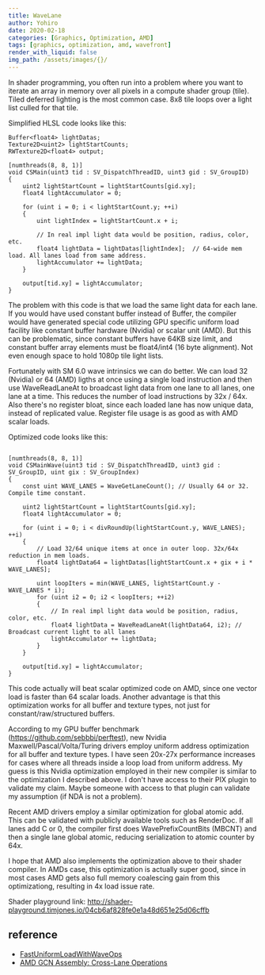 ```yaml
---
title: WaveLane
author: Yohiro
date: 2020-02-18
categories: [Graphics, Optimization, AMD]
tags: [graphics, optimization, amd, wavefront]
render_with_liquid: false
img_path: /assets/images/{}/
---
```


In shader programming, you often run into a problem where you want to iterate an array in memory over all pixels in a compute shader
group (tile). Tiled deferred lighting is the most common case. 8x8 tile loops over a light list culled for that tile.

Simplified HLSL code looks like this:

```hlsl
Buffer<float4> lightDatas;
Texture2D<uint2> lightStartCounts;
RWTexture2D<float4> output;

[numthreads(8, 8, 1)]
void CSMain(uint3 tid : SV_DispatchThreadID, uint3 gid : SV_GroupID)
{
    uint2 lightStartCount = lightStartCounts[gid.xy];    
    float4 lightAccumulator = 0;
    
    for (uint i = 0; i < lightStartCount.y; ++i)
    {
        uint lightIndex = lightStartCount.x + i;
        
        // In real impl light data would be position, radius, color, etc.
        float4 lightData = lightDatas[lightIndex];  // 64-wide mem load. All lanes load from same address.
        lightAccumulator += lightData;
    }
    
    output[tid.xy] = lightAccumulator;
}
```

The problem with this code is that we load the same light data for each lane. If you would have used constant buffer instead of
Buffer<float4>, the compiler would have generated special code utilizing GPU specific uniform load facility like constant buffer
hardware (Nvidia) or scalar unit (AMD). But this can be problematic, since constant buffers have 64KB size limit, and constant buffer
array elements must be float4/int4 (16 byte alignment). Not even enough space to hold 1080p tile light lists.

Fortunately with SM 6.0 wave intrinsics we can do better. We can load 32 (Nvidia) or 64 (AMD) ligths at once using a single load
instruction and then use WaveReadLaneAt to broadcast light data from one lane to all lanes, one lane at a time. This reduces the number
of load instructions by 32x / 64x. Also there's no register bloat, since each loaded lane has now unique data, instead of replicated
value. Register file usage is as good as with AMD scalar loads.

Optimized code looks like this:

```hlsl

[numthreads(8, 8, 1)]
void CSMainWave(uint3 tid : SV_DispatchThreadID, uint3 gid : SV_GroupID, uint gix : SV_GroupIndex)
{
    const uint WAVE_LANES = WaveGetLaneCount(); // Usually 64 or 32. Compile time constant.
    
    uint2 lightStartCount = lightStartCounts[gid.xy];
    float4 lightAccumulator = 0;

    for (uint i = 0; i < divRoundUp(lightStartCount.y, WAVE_LANES); ++i)
    {
        // Load 32/64 unique items at once in outer loop. 32x/64x reduction in mem loads.
        float4 lightData64 = lightDatas[lightStartCount.x + gix + i * WAVE_LANES];

        uint loopIters = min(WAVE_LANES, lightStartCount.y - WAVE_LANES * i);
        for (uint i2 = 0; i2 < loopIters; ++i2)
        {
            // In real impl light data would be position, radius, color, etc.
            float4 lightData = WaveReadLaneAt(lightData64, i2); // Broadcast current light to all lanes
            lightAccumulator += lightData;
        }
    }
    
    output[tid.xy] = lightAccumulator;
}
```

This code actually will beat scalar optimized code on AMD, since one vector load is faster than 64 scalar loads. Another advantage is
that this optimization works for all buffer and texture types, not just for constant/raw/structured buffers.

According to my GPU buffer benchmark (https://github.com/sebbbi/perftest), new Nvidia Maxwell/Pascal/Volta/Turing drivers employ 
uniform address optimization for all buffer and texture types. I have seen 20x-27x performance increases for cases where all threads
inside a loop load from uniform address. My guess is this Nvidia optimization employed in their new compiler is similar to the
optimization I described above. I don't have access to their PIX plugin to validate my claim. Maybe someone with access to that plugin
can validate my assumption (if NDA is not a problem).

Recent AMD drivers employ a similar optimization for global atomic add. This can be validated with publicly available tools such as
RenderDoc. If all lanes add C or 0, the compiler first does WavePrefixCountBits (MBCNT) and then a single lane global atomic, reducing
serialization to atomic counter by 64x. 

I hope that AMD also implements the optimization above to their shader compiler. In AMDs case, this optimization is actually super
good, since in most cases AMD gets also full memory coalescing gain from this optimizationg, resulting in 4x load issue rate.

Shader playground link:
http://shader-playground.timjones.io/04cb6af828fe0e1a48d651e25d06cffb

## reference

- [FastUniformLoadWithWaveOps](https://gist.github.com/sebbbi/ba4415339b535d22fb18e2d824564ec4)
- [AMD GCN Assembly: Cross-Lane Operations](https://gpuopen.com/learn/amd-gcn-assembly-cross-lane-operations/)